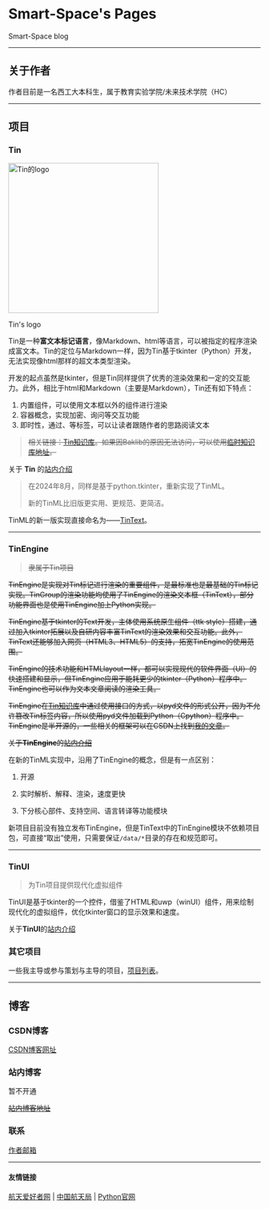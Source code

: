 # Smart-Space's Pages

Smart-Space blog

- - -

## 关于作者

作者目前是一名西工大本科生，属于教育实验学院/未来技术学院（HC）

- - -

## 项目

### Tin

<img src="https://smart-space.com.cn/img/TinLogo.png" width="300" height="300" alt="Tin的logo">

Tin's logo

Tin是一种**富文本标记语言**，像Markdown、html等语言，可以被指定的程序渲染成富文本。Tin的定位与Markdown一样，因为Tin基于tkinter（Python）开发， 无法实现像html那样的超文本类型渲染。

开发的起点虽然是tkinter，但是Tin同样提供了优秀的渲染效果和一定的交互能力。此外，相比于html和Markdown（主要是Markdown），Tin还有如下特点：  

1. 内置组件，可以使用文本框以外的组件进行渲染
2. 容器概念，实现加密、询问等交互功能
3. 即时性，通过<stop>、<jit>等标签，可以让读者跟随作者的思路阅读文本

> ~~相关链接：[Tin知识库](http://tinhome.baklib.com/)。如果因Baklib的原因无法访问，可以使用[临时知识库地址](http://tinhome.baklib-free.com/)。~~

关于 **Tin** 的[站内介绍](https://smart-space.com.cn/project/Tin)

> 在2024年8月，同样是基于python.tkinter，重新实现了TinML。
> 
> 新的TinML比旧版更实用、更规范、更简洁。

TinML的新一版实现直接命名为——[TinText](tintext.smart-space.com.cn)。

---

### TinEngine

> ~~隶属于Tin项目~~

~~TinEngine是实现对Tin标记进行渲染的重要组件，是最标准也是最基础的Tin标记实现。TinGroup的渲染功能均使用了TinEngine的渲染文本框（TinText），部分功能界面也是使用TinEngine加上Python实现。~~

~~TinEngine基于tkinter的Text开发，主体使用系统原生组件（ttk style）搭建，通过加入tkinter拓展以及自研内容丰富TinText的渲染效果和交互功能。此外，TinText还能够加入网页（HTML3、HTML5）的支持，拓宽TinEngine的使用范围。~~

~~TinEngine的技术功能和HTMLlayout一样，都可以实现现代的软件界面（UI）的快速搭建和显示，但TinEngine应用于能耗更少的tkinter（Python）程序中。TinEngine也可以作为文本文章阅读的渲染工具。~~

~~TinEngine在[Tin知识库](http://tinhome.baklib-free.com/)中通过使用接口的方式，以pyd文件的形式公开，因为不允许篡改Tin标签内容，所以使用pyd文件加载到Python（Cpython）程序中。TinEngine是半开源的，一些相关的框架可以在CSDN上找到[我的文章](https://blog.csdn.net/tinga_kilin/category_10332845.html)。~~

~~关于**TinEngine**的[站内介绍](https://smart-space.com.cn/project/TinEngine/index.html)~~

在新的TinML实现中，沿用了TinEngine的概念，但是有一点区别：

1. 开源

2. 实时解析、解释、渲染，速度更快

3. 下分核心部件、支持空间、语言转译等功能模块

新项目目前没有独立发布TinEngine，但是TinText中的TinEngine模块不依赖项目包，可直接“取出”使用，只需要保证`/data/*`目录的存在和规范即可。

- - -

### TinUI

> 为Tin项目提供现代化虚拟组件

TinUI是基于tkinter的一个控件，借鉴了HTML和uwp（winUI）组件，用来绘制现代化的虚拟组件，优化tkinter窗口的显示效果和速度。

关于**TinUI**的[站内介绍](https://smart-space.com.cn/project/TinUI)

### 其它项目

一些我主导或参与策划与主导的项目，[项目列表](https://smart-space.com.cn/project)。

---

## 博客

### CSDN博客

[CSDN博客网址](https://blog.csdn.net/tinga_kilin/)

### 站内博客

暂不开通

~~[站内博客地址](https://smart-space.com.cn/personal/blogs.html)~~

### 联系

[作者邮箱](smart-space@qq.com)

- - -

#### 友情链接

[航天爱好者网](http://www.spaceflightfans.cn/)    |    [中国航天局](http://www.cnsa.gov.cn/)    |    [Python官网](https://www.python.org/)
